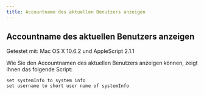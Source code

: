 ```yaml
---
title: Accountname des aktuellen Benutzers anzeigen
---
```


## Accountname des aktuellen Benutzers anzeigen

Getestet mit: Mac OS X 10.6.2 und AppleScript 2.1.1

Wie Sie den Accountnamen des aktuellen Benutzers anzeigen können, zeigt Ihnen das folgende Script:

```applescript
set systemInfo to system info
set username to short user name of systemInfo
```
